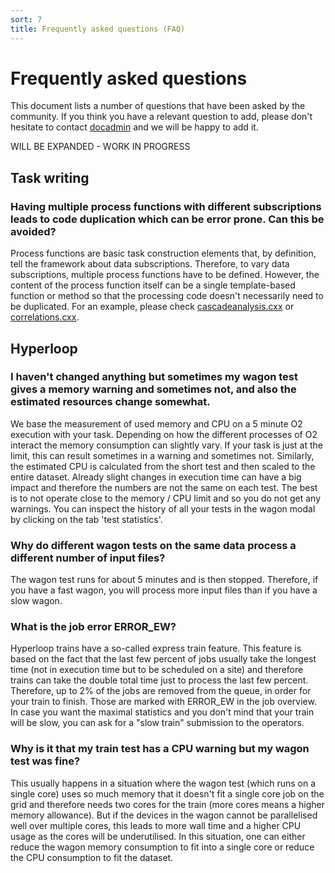 ```yaml
---
sort: 7
title: Frequently asked questions (FAQ)
---
```


# Frequently asked questions

This document lists a number of questions that have been asked by the community. If you think you have a relevant question to add, please don't hesitate to contact <a href = "mailto:
paul.buhler@cern.ch">docadmin</a> and we will be happy to add it.

WILL BE EXPANDED - WORK IN PROGRESS

## Task writing

### Having multiple process functions with different subscriptions leads to code duplication which can be error prone. Can this be avoided?

Process functions are basic task construction elements that, by definition, tell the framework about data subscriptions.
Therefore, to vary data subscriptions, multiple process functions have to be defined. However, the content of the
process function itself can be a single template-based function or method so that the processing code doesn't
necessarily need to be duplicated. For an example, please check
[cascadeanalysis.cxx](https://github.com/AliceO2Group/O2Physics/blob/master/PWGLF/Tasks/cascadeanalysis.cxx) or
[correlations.cxx](https://github.com/AliceO2Group/O2Physics/blob/master/PWGCF/Tasks/correlations.cxx).

## Hyperloop

### I haven't changed anything but sometimes my wagon test gives a memory warning and sometimes not, and also the estimated resources change somewhat.

We base the measurement of used memory and CPU on a 5 minute O2 execution with your task. Depending on how the different processes of O2 interact the memory consumption can slightly vary. If your task is just at the limit, this can result sometimes in a warning and sometimes not. Similarly, the estimated CPU is calculated from the short test and then scaled to the entire dataset. Already slight changes in execution time can have a big impact and therefore the numbers are not the same on each test. The best is to not operate close to the memory / CPU limit and so you do not get any warnings. You can inspect the history of all your tests in the wagon modal by clicking on the tab 'test statistics'.

### Why do different wagon tests on the same data process a different number of input files?

The wagon test runs for about 5 minutes and is then stopped. Therefore, if you have a fast wagon, you will process more input files than if you have a slow wagon.

### What is the job error ERROR_EW?

Hyperloop trains have a so-called express train feature. This feature is based on the fact that the last few percent of jobs usually take the longest time (not in execution time but to be scheduled on a site) and therefore trains can take the double total time just to process the last few percent. Therefore, up to 2% of the jobs are removed from the queue, in order for your train to finish. Those are marked with ERROR_EW in the job overview. In case you want the maximal statistics and you don't mind that your train will be slow, you can ask for a "slow train" submission to the operators.

### Why is it that my train test has a CPU warning but my wagon test was fine?

This usually happens in a situation where the wagon test (which runs on a single core) uses so much memory that it doesn't fit a single core job on the grid and therefore needs two cores for the train (more cores means a higher memory allowance). But if the devices in the wagon cannot be parallelised well over multiple cores, this leads to more wall time and a higher CPU usage as the cores will be underutilised. In this situation, one can either reduce the wagon memory consumption to fit into a single core or reduce the CPU consumption to fit the dataset. 